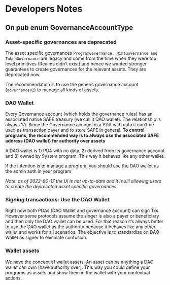 # Developers Notes

## On pub enum GovernanceAccountType

### Asset-specific governances are deprecated 

The asset specific governances `ProgramGovernance, MintGovernance and TokenGovernance` are legacy and come from the time when they were top level primitives (Realms didn’t exist) and hence we wanted stronger guarantees to create governances for the relevant assets. They are deprecated now.

The recommendation is to use the generic governance account (`governanceV2`) to manage all kinds of assets.

### DAO Wallet

Every Governance account (which holds the governance rules) has an associated native SAFE treasury (we call it DAO wallet). The relationship is always 1:1. Since the Governance account is a PDA with data it can’t be used as transaction payer and to store SAFE in general. **To control programs, the recommended way is to always use the associated SAFE address (DAO wallet) for authority over assets**

A DAO wallet is 1) PDA with no data, 2) derived from its governance account and 3) owned by System program. This way it behaves like any other wallet. 

If the intention is to manage a program, you should use the DAO wallet as the admin auth in your program

*Note: as of 2022-90-17 the UI is not up-to-date and it is sill allowing users to create the deprecated asset specific governances.*

### Signing transactions: Use the DAO Wallet

Right now both PDAs (DAO Wallet and governance account) can sign Txs. However some protocols assume the singer is also a payer or beneficiary and then only the DAO wallet can be used. For that reason it’s always better to use the DAO wallet as the authority because it behaves like any other wallet and works for all scenarios. The objective is to standardize on DAO Wallet as signer to eliminate confusion.

### Wallet assets

We have the concept of wallet assets. An asset can be anything a DAO wallet can own (have authority over). This way you could define your programs as assets and show them in the wallet with your contextual actions. 
